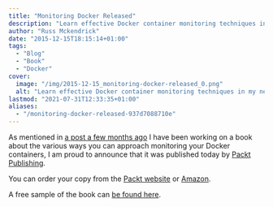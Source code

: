```yaml
---
title: "Monitoring Docker Released"
description: "Learn effective Docker container monitoring techniques in my newly released book. Order your copy from Packt Publishing or Amazon now!"
author: "Russ Mckendrick"
date: "2015-12-15T18:15:14+01:00"
tags:
  - "Blog"
  - "Book"
  - "Docker"
cover:
  image: "/img/2015-12-15_monitoring-docker-released_0.png"
  alt: "Learn effective Docker container monitoring techniques in my newly released book. Order your copy from Packt Publishing or Amazon now!"
lastmod: "2021-07-31T12:33:35+01:00"
aliases:
  - "/monitoring-docker-released-937d7088710e"
---
```


As mentioned in [a post a few months ago](/2015/10/11/monitoring-docker-book/) I have been working on a book about the various ways you can approach monitoring your Docker containers, I am proud to announce that it was published today by [Packt Publishing](https://www.packtpub.com).

You can order your copy from the [Packt website](https://www.packtpub.com/en-us/product/monitoring-docker-9781785885501) or [Amazon](http://www.amazon.co.uk/Monitoring-Docker-Russ-McKendrick/dp/1785882759/).

A free sample of the book can [be found here](http://www.slideshare.net/PacktPub/monitoring-docker-sample-chapter).
